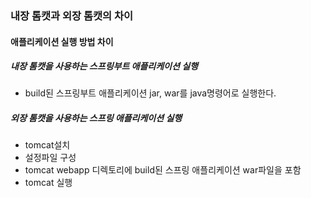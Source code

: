 ### 내장 톰캣과 외장 톰캣의 차이



#### 애플리케이션 실행 방법 차이



##### 내장 톰캣을 사용하는 스프링부트 애플리케이션 실행

* build된 스프링부트 애플리케이션 jar, war를 java명령어로 실행한다.

##### 외장 톰캣을 사용하는 스프링 애플리케이션 실행

* tomcat설치
* 설정파일 구성
* tomcat webapp 디렉토리에 build된 스프링 애플리케이션 war파일을 포함
* tomcat 실행
